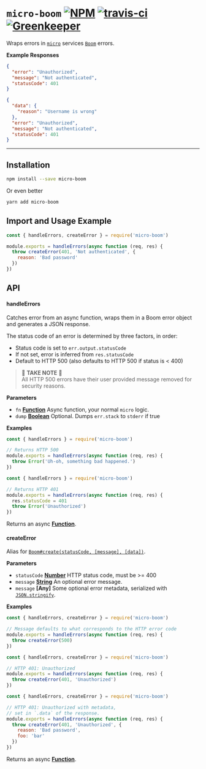 # `micro-boom` [![NPM](https://img.shields.io/npm/v/micro-boom.svg?style=flat)](https://www.npmjs.org/package/micro-boom) [![travis-ci](https://travis-ci.org/onbjerg/micro-boom.svg?branch=master)](https://travis-ci.org/onbjerg/micro-boom) [![Greenkeeper](https://badges.greenkeeper.io/onbjerg/micro-boom.svg)](https://greenkeeper.io/)

Wraps errors in [`micro`](https://github.com/zeit/micro) services [`Boom`](https://github.com/hapijs/boom) errors.

**Example Responses**

```json
{
  "error": "Unauthorized", 
  "message": "Not authenticated", 
  "statusCode": 401
}
```

```json
{
  "data": {
    "reason": "Username is wrong"
  }, 
  "error": "Unauthorized", 
  "message": "Not authenticated", 
  "statusCode": 401
}
```

---

## Installation

```sh
npm install --save micro-boom
```

Or even better

```sh
yarn add micro-boom
```

## Import and Usage Example

```js
const { handleErrors, createError } = require('micro-boom')

module.exports = handleErrors(async function (req, res) {
  throw createError(401, 'Not authenticated', {
    reason: 'Bad password'
  })
})
```

## API

#### handleErrors

Catches error from an async function, wraps them in a Boom error object and generates a JSON response.

The status code of an error is determined by three factors, in order:

- Status code is set to `err.output.statusCode`
- If not set, error is inferred from `res.statusCode`
- Default to HTTP 500 (also defaults to HTTP 500 if status is < 400)

> :rotating_light: **TAKE NOTE** :rotating_light:  
> All HTTP 500 errors have their user provided message removed for security reasons.

**Parameters**

-   `fn` **[Function](https://developer.mozilla.org/en-US/docs/Web/JavaScript/Reference/Statements/function)** Async function, your normal `micro` logic.
-   `dump` **[Boolean](https://developer.mozilla.org/en-US/docs/Web/JavaScript/Reference/Global_Objects/Boolean)** Optional. Dumps `err.stack` to `stderr` if true

**Examples**

```js
const { handleErrors } = require('micro-boom')

// Returns HTTP 500
module.exports = handleErrors(async function (req, res) {
  throw Error('Uh-oh, something bad happened.')
})
```

```js
const { handleErrors } = require('micro-boom')

// Returns HTTP 401
module.exports = handleErrors(async function (req, res) {
  res.statusCode = 401
  throw Error('Unauthorized')
})
```

Returns an async **[Function](https://developer.mozilla.org/en-US/docs/Web/JavaScript/Reference/Statements/function)**.

#### createError

Alias for [`Boom#create(statusCode, [message], [data])`](https://github.com/hapijs/boom#createstatuscode-message-data).

**Parameters**

-   `statusCode` **[Number](https://developer.mozilla.org/en-US/docs/Web/JavaScript/Reference/Global_Objects/Number)** HTTP status code, must be >= 400
-   `message` **[String](https://developer.mozilla.org/en-US/docs/Web/JavaScript/Reference/Global_Objects/String)** An optional error message.
-   `message` **[Any]** Some optional error metadata, serialized with [``JSON.stringify``](https://developer.mozilla.org/en-US/docs/Web/JavaScript/Reference/Global_Objects/JSON/stringify).

**Examples**

```js
const { handleErrors, createError } = require('micro-boom')

// Message defaults to what corresponds to the HTTP error code
module.exports = handleErrors(async function (req, res) {
  throw createError(500)
})
```

```js
const { handleErrors, createError } = require('micro-boom')

// HTTP 401: Unauthorized
module.exports = handleErrors(async function (req, res) {
  throw createError(401, 'Unauthorized')
})
```

```js
const { handleErrors, createError } = require('micro-boom')

// HTTP 401: Unauthorized with metadata,
// set in `.data` of the response.
module.exports = handleErrors(async function (req, res) {
  throw createError(401, 'Unauthorized', {
    reason: 'Bad password',
    foo: 'bar'
  })
})
```

Returns an async **[Function](https://developer.mozilla.org/en-US/docs/Web/JavaScript/Reference/Statements/function)**.
